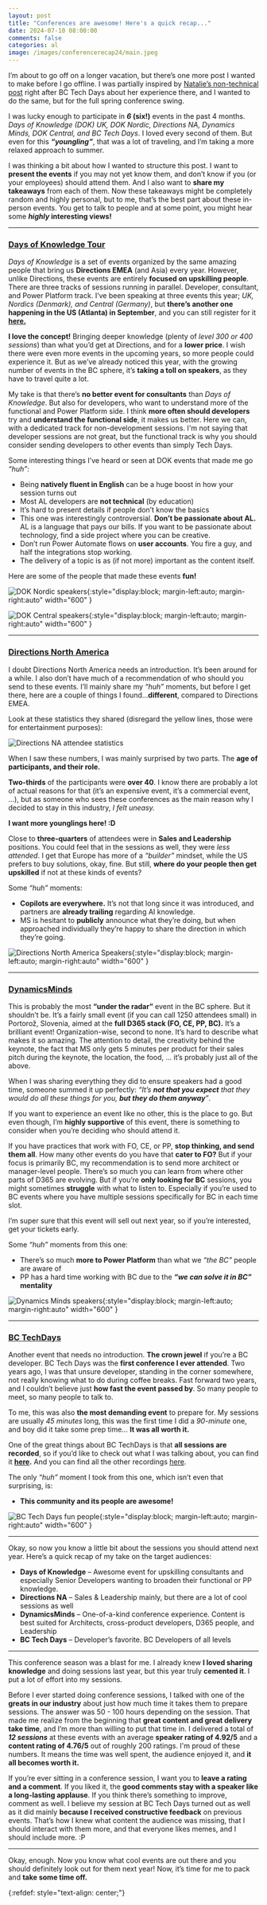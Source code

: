 ```yaml
---
layout: post
title: "Conferences are awesome! Here's a quick recap..."
date: 2024-07-10 08:00:00
comments: false
categories: al
image: /images/conferencerecap24/main.jpeg
---
```

I’m about to go off on a longer vacation, but there’s one more post I wanted to make before I go offline. I was partially inspired by [Natalie’s non-technical post][natalierecap] right after BC Tech Days about her experience there, and I wanted to do the same, but for the full spring conference swing.

I was lucky enough to participate in ***6* (six!)** events in the past 4 months. *Days of Knowledge (DOK) UK, DOK Nordic, Directions NA, Dynamics Minds, DOK Central, and BC Tech Days*. I loved every second of them. But even for this ***“youngling”***, that was a lot of traveling, and I’m taking a more relaxed approach to summer. 

I was thinking a bit about how I wanted to structure this post. I want to **present the events** if you may not yet know them, and don’t know if you (or your employees) should attend them. And I also want to **share my takeaways** from each of them. Now these takeaways might be completely random and highly personal, but to me, that’s the best part about these in-person events. You get to talk to people and at some point, you might hear some ***highly* interesting views!**

<hr>

### [Days of Knowledge Tour][dok]

*Days of Knowledge* is a set of events organized by the same amazing people that bring us **Directions EMEA** (and Asia) every year. However, unlike Directions, these events are entirely **focused on upskilling people**. There are three tracks of sessions running in parallel. Developer, consultant, and Power Platform track. I’ve been speaking at three events this year; *UK, Nordics (Denmark), and Central (Germany)*, but **there’s another one happening in the US (Atlanta) in September**, and you can still register for it **[here.][dokamericas]**

**I love the concept!** Bringing deeper knowledge (plenty of *level 300 or 400 sessions*) than what you’d get at Directions, and for a **lower price**. I wish there were even more events in the upcoming years, so more people could experience it. But as we’ve already noticed this year, with the growing number of events in the BC sphere, it’s **taking a toll on speakers**, as they have to travel quite a lot. 

My take is that there’s **no better event for consultants** than *Days of Knowledge*. But also for developers, who want to understand more of the functional and Power Platform side. I think **more often should developers** try and **understand the functional side**, it makes us better. Here we can, with a dedicated track for non-development sessions. I'm not saying that developer sessions are not great, but the functional track is why you should consider sending developers to other events than simply Tech Days.

Some interesting things I’ve heard or seen at DOK events that made me go *“huh”*:
-	Being **natively fluent in English** can be a huge boost in how your session turns out
-	Most AL developers are **not technical** (by education)
-	It’s hard to present details if people don’t know the basics
-	This one was interestingly controversial. **Don’t be passionate about AL.** AL is a language that pays our bills. If you want to be passionate about technology, find a side project where you can be creative.
-	Don’t run Power Automate flows on **user accounts**. You fire a guy, and half the integrations stop working.
-	The delivery of a topic is as (if not more) important as the content itself.

Here are some of the people that made these events **fun!**

![DOK Nordic speakers](/images/conferencerecap24/doknordic.jpg){:style="display:block; margin-left:auto; margin-right:auto" width="600" }

![DOK Central speakers](/images/conferencerecap24/dokcentral.png){:style="display:block; margin-left:auto; margin-right:auto" width="600" }

<hr>

### [Directions North America][directionsnahome]

I doubt Directions North America needs an introduction. It’s been around for a while. I also don’t have much of a recommendation of who should you send to these events. I’ll mainly share my *“huh”* moments, but before I get there, here are a couple of things I found...**different**, compared to Directions EMEA.

Look at these statistics they shared (disregard the yellow lines, those were for entertainment purposes): 

![Directions NA attendee statistics](/images/conferencerecap24/dna-statistics.jpg)

When I saw these numbers, I was mainly surprised by two parts. The **age of participants, and their role.**

**Two-thirds** of the participants were **over 40**. I know there are probably a lot of actual reasons for that (it’s an expensive event, it’s a commercial event, ...), but as someone who sees these conferences as the main reason why I decided to stay in this industry, *I felt uneasy.* 

**I want more younglings here! :D**

Close to **three-quarters** of attendees were in **Sales and Leadership** positions. You could feel that in the sessions as well, they were *less attended*. I get that Europe has more of a *“builder”* mindset, while the US prefers to buy solutions, okay, fine. But still, **where do your people then get upskilled** if not at these kinds of events?

Some *“huh”* moments:

-	**Copilots are everywhere.** It’s not that long since it was introduced, and partners are **already trailing** regarding AI knowledge.
-	MS is hesitant to **publicly** announce what they’re doing, but when approached individually they’re happy to share the direction in which they’re going.

![Directions North America Speakers](/images/conferencerecap24/dna.jpg){:style="display:block; margin-left:auto; margin-right:auto" width="600" }

<hr>

### [DynamicsMinds][dynamicsminds]

This is probably the most **“under the radar”** event in the BC sphere. But it shouldn’t be. It’s a fairly small event (if you can call 1250 attendees small) in Portorož, Slovenia, aimed at the **full D365 stack (FO, CE, PP, BC).** It’s a brilliant event! Organization-wise, second to none. It’s hard to describe what makes it so amazing. The attention to detail, the creativity behind the keynote, the fact that MS only gets 5 minutes per product for their sales pitch during the keynote, the location, the food, ... it’s probably just all of the above.

When I was sharing everything they did to ensure speakers had a good time, someone summed it up perfectly: *“It’s **not that you expect** that they would do all these things for you, **but they do them anyway**”*.

If you want to experience an event like no other, this is the place to go. But even though, I’m **highly supportive** of this event, there is something to consider when you’re deciding who should attend it. 

If you have practices that work with FO, CE, or PP, **stop thinking, and send them all**. How many other events do you have that **cater to FO?** But if your focus is primarily BC, my recommendation is to send more architect or manager-level people. There’s so much you can learn from where other parts of D365 are evolving. But if you’re **only looking for BC** sessions, you might sometimes **struggle** with what to listen to. Especially if you’re used to BC events where you have multiple sessions specifically for BC in each time slot.

I’m super sure that this event will sell out next year, so if you’re interested, get your tickets early.

Some *“huh”* moments from this one:
-	There’s so much **more to Power Platform** than what we *“the BC”* people are aware of
-	PP has a hard time working with BC due to the ***“we can solve it in BC”* mentality**

![Dynamics Minds speakers](/images/conferencerecap24/dynamicsminds.jpg){:style="display:block; margin-left:auto; margin-right:auto" width="600" }

<hr>

### [BC TechDays][bctechdays]

Another event that needs no introduction. **The crown jewel** if you’re a BC developer. BC Tech Days was the **first conference I ever attended**. Two years ago, I was that unsure developer, standing in the corner somewhere, not really knowing what to do during coffee breaks. Fast forward two years, and I couldn’t believe just **how fast the event passed by**. So many people to meet, so many people to talk to. 

To me, this was also **the most demanding event** to prepare for. My sessions are usually *45 minutes* long, this was the first time I did a *90-minute* one, and boy did it take some prep time... **It was all worth it.** 

One of the great things about BC TechDays is that **all sessions are recorded**, so if you’d like to check out what I was talking about, you can find it **[here][techdaysrecording].** And you can find all the other recordings [here][techdaysallrecordings].

The only *“huh”* moment I took from this one, which isn’t even that surprising, is:
-	**This community and its people are awesome!**

![BC Tech Days fun people](/images/conferencerecap24/techdays.jpg){:style="display:block; margin-left:auto; margin-right:auto" width="600" }

<hr>

Okay, so now you know a little bit about the sessions you should attend next year. Here’s a quick recap of my take on the target audiences:
- **Days of Knowledge** – Awesome event for upskilling consultants and especially Senior Developers wanting to broaden their functional or PP knowledge.
- **Directions NA** – Sales & Leadership mainly, but there are a lot of cool sessions as well
- **DynamicsMinds** – One-of-a-kind conference experience. Content is best suited for Architects, cross-product developers, D365 people, and Leadership
- **BC Tech Days** – Developer’s favorite. BC Developers of all levels

<hr>

This conference season was a blast for me. I already knew **I loved sharing knowledge** and doing sessions last year, but this year truly **cemented it**. I put a lot of effort into my sessions. 

Before I ever started doing conference sessions, I talked with one of the **greats in our industry** about just how much time it takes them to prepare sessions. The answer was 50 - 100 hours depending on the session. That made me realize from the beginning that **great content and great delivery take time**, and I’m more than willing to put that time in. I delivered a total of ***12 sessions*** at these events with an average **speaker rating of 4.92/5** and a **content rating of 4.76/5** out of roughly 200 ratings. I'm proud of these numbers. It means the time was well spent, the audience enjoyed it, and **it all becomes worth it.**

If you’re ever sitting in a conference session, I want you to **leave a rating and a comment**. If you liked it, the **good comments stay with a speaker like a long-lasting applause**. If you think there’s something to improve, comment as well. I believe my session at BC Tech Days turned out as well as it did mainly **because I received constructive feedback** on previous events. That’s how I knew what content the audience was missing, that I should interact with them more, and that everyone likes memes, and I should include more. :P

<hr>

Okay, enough. Now you know what cool events are out there and you should definitely look out for them next year! Now, it’s time for me to pack and **take some time off.**

{:refdef: style="text-align: center;"}

[natalierecap]: https://nataliekarolak.wordpress.com/2024/06/16/waking-up-after-the-bc-techdays-2024/
[dokamericas]: https://www.directionsforpartners.com/conferences-and-events/days-of-knowledge/americas-2024/program
[dok]: https://www.directionsforpartners.com/
[directionsnahome]: https://directionsna.com/
[dynamicsminds]: https://www.dynamicsminds.com/
[bctechdays]: https://www.bctechdays.com/event
[techdaysrecording]: https://www.youtube.com/watch?v=v-EaIJ0f9tU
[techdaysallrecordings]: https://www.youtube.com/mibusocom
